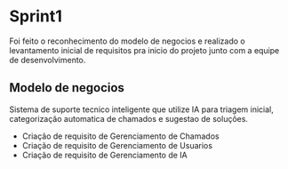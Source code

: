 # Sprint1 

Foi feito o reconhecimento do modelo de negocios  e realizado o levantamento inicial de requisitos pra
inicio do projeto junto com a equipe de desenvolvimento.

## Modelo de negocios

Sistema de suporte tecnico inteligente que utilize IA para triagem inicial, categorização automatica de chamados e sugestao de soluções.



* Criação de requisito de Gerenciamento de Chamados
* Criação de requisito de Gerenciamento de Usuarios
 * Criação de requisito de Gerenciamento de IA
